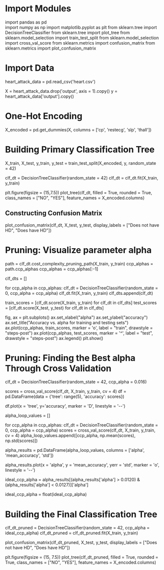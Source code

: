 # Import Modules
import pandas as pd <br />
import numpy as np
import matplotlib.pyplot as plt
from sklearn.tree import DecisionTreeClassifier
from sklearn.tree import plot_tree
from sklearn.model_selection import train_test_split
from sklearn.model_selection import cross_val_score
from sklearn.metrics import confusion_matrix
from sklearn.metrics import plot_confusion_matrix

# Import Data
heart_attack_data = pd.read_csv('heart.csv')

X = heart_attack_data.drop('output', axis = 1).copy()
y = heart_attack_data['output'].copy()

# One-Hot Encoding
X_encoded = pd.get_dummies(X, columns = ['cp',
                                        'restecg',
                                         'slp',
                                        'thall'])

# Building Primary Classification Tree
X_train, X_test, y_train, y_test = train_test_split(X_encoded, y, random_state = 42)

clf_dt = DecisionTreeClassifier(random_state = 42)
clf_dt = clf_dt.fit(X_train, y_train)

plt.figure(figsize = (15,7.5))
plot_tree(clf_dt,
         filled = True,
         rounded = True,
         class_names = ["NO", "YES"],
         feature_names = X_encoded.columns)

## Constructing Confusion Matrix
plot_confusion_matrix(clf_dt, X_test, y_test, display_labels = ["Does not have HD", "Does have HD"])

# Pruning: Visualize parameter alpha
path = clf_dt.cost_complexity_pruning_path(X_train, y_train)
ccp_alphas = path.ccp_alphas
ccp_alphas = ccp_alphas[:-1]

clf_dts = []

for ccp_alpha in ccp_alphas:
    clf_dt = DecisionTreeClassifier(random_state = 0, ccp_alpha = ccp_alpha)
    clf_dt.fit(X_train, y_train)
    clf_dts.append(clf_dt)
    
train_scores = [clf_dt.score(X_train, y_train) for clf_dt in clf_dts]
test_scores = [clf_dt.score(X_test, y_test) for clf_dt in clf_dts]

fig, ax = plt.subplots()
ax.set_xlabel("alpha")
ax.set_ylabel("accuracy")
ax.set_title("Accuracy vs. alpha for training and testing sets")
ax.plot(ccp_alphas, train_scores, marker = 'o', label = "train", drawstyle = "steps-post")
ax.plot(ccp_alphas, test_scores, marker = '^', label = "test", drawstyle = "steps-post")
ax.legend()
plt.show()

# Pruning: Finding the Best alpha Through Cross Validation
clf_dt = DecisionTreeClassifier(random_state = 42, ccp_alpha = 0.016)

scores = cross_val_score(clf_dt, X_train, y_train, cv = 4)
df = pd.DataFrame(data = {'tree': range(5), 'accuracy': scores})

df.plot(x = 'tree', y='accuracy', marker = 'D', linestyle = '--')

alpha_loop_values = []

for ccp_alpha in ccp_alphas:
    clf_dt = DecisionTreeClassifier(random_state = 0, ccp_alpha = ccp_alpha)
    scores = cross_val_score(clf_dt, X_train, y_train, cv = 4)
    alpha_loop_values.append([ccp_alpha, np.mean(scores), np.std(scores)])
    
alpha_results = pd.DataFrame(alpha_loop_values,
                            columns = ['alpha', 'mean_accuracy', 'std'])

alpha_results.plot(x = 'alpha',
                  y = 'mean_accuracy',
                  yerr = 'std',
                  marker = 'o',
                  linestyle = '--')
                  
ideal_ccp_alpha = alpha_results[(alpha_results['alpha'] > 0.0120)
                                &
                                (alpha_results['alpha'] < 0.0127)]['alpha']

ideal_ccp_alpha = float(ideal_ccp_alpha)

# Building the Final Classification Tree
clf_dt_pruned = DecisionTreeClassifier(random_state = 42,
                                      ccp_alpha = ideal_ccp_alpha)
clf_dt_pruned = clf_dt_pruned.fit(X_train, y_train)

plot_confusion_matrix(clf_dt_pruned,
                     X_test,
                     y_test,
                     display_labels = ["Does not have HD", "Does have HD"])
                     
plt.figure(figsize = (15, 7.5))
plot_tree(clf_dt_pruned,
         filled = True,
         rounded = True,
         class_names = ["NO", "YES"],
         feature_names = X_encoded.columns)
